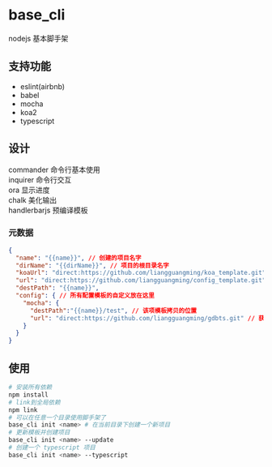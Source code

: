 # base_cli
nodejs 基本脚手架
## 支持功能
- eslint(airbnb)
- babel
- mocha
- koa2
- typescript
## 设计
commander 命令行基本使用</br>
inquirer 命令行交互</br>
ora 显示进度</br>
chalk 美化输出</br>
handlerbarjs 预编译模板
### 元数据
```json
{
  "name": "{{name}}", // 创建的项目名字
  "dirName": "{{dirName}}", // 项目的根目录名字
  "koaUrl": "direct:https://github.com/liangguangming/koa_template.git", // koa模板地址
  "url": "direct:https://github.com/liangguangming/config_template.git", // 配置模板，可以根据脚手架的update参数，更新本地的模板
  "destPath": "{{name}}",
  "config": { // 所有配置模板的自定义放在这里
    "mocha": {
      "destPath":"{{name}}/test", // 该项模板拷贝的位置
      "url": "direct:https://github.com/liangguangming/gdbts.git" // 获取模板的url
    }
  }
}
```
## 使用
```sh
# 安装所有依赖
npm install
# link到全局依赖
npm link
# 可以在任意一个目录使用脚手架了
base_cli init <name> # 在当前目录下创建一个新项目
# 更新模板并创建项目
base_cli init <name> --update
# 创建一个 typescript 项目
base_cli init <name> --typescript
```